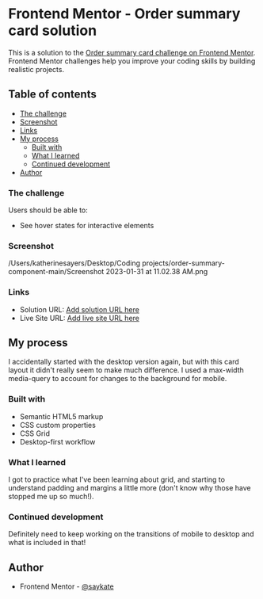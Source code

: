 # Frontend Mentor - Order summary card solution

This is a solution to the [Order summary card challenge on Frontend Mentor](https://www.frontendmentor.io/challenges/order-summary-component-QlPmajDUj). Frontend Mentor challenges help you improve your coding skills by building realistic projects. 

## Table of contents

  - [The challenge](#the-challenge)
  - [Screenshot](#screenshot)
  - [Links](#links)
- [My process](#my-process)
  - [Built with](#built-with)
  - [What I learned](#what-i-learned)
  - [Continued development](#continued-development)
- [Author](#author)


### The challenge

Users should be able to:

- See hover states for interactive elements

### Screenshot

/Users/katherinesayers/Desktop/Coding projects/order-summary-component-main/Screenshot 2023-01-31 at 11.02.38 AM.png

### Links

- Solution URL: [Add solution URL here](https://your-solution-url.com)
- Live Site URL: [Add live site URL here](https://your-live-site-url.com)

## My process
I accidentally started with the desktop version again, but with this card layout it didn't really seem to make much difference. I used a max-width media-query to account for changes to the background for mobile. 

### Built with

- Semantic HTML5 markup
- CSS custom properties
- CSS Grid
- Desktop-first workflow

### What I learned

I got to practice what I've been learning about grid, and starting to understand padding and margins a little more (don't know why those have stopped me up so much!).

### Continued development

Definitely need to keep working on the transitions of mobile to desktop and what is included in that! 

## Author

- Frontend Mentor - [@saykate](https://www.frontendmentor.io/profile/saykate)
